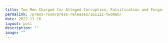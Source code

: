 ```yaml
---
title: Two Men Charged for Alleged Corruption, Falsification and Forgery Offences
permalink: /press-room/press-releases/161122-twomen/
date: 2022-11-16
layout: post
description: ""
image: ""
---
```


